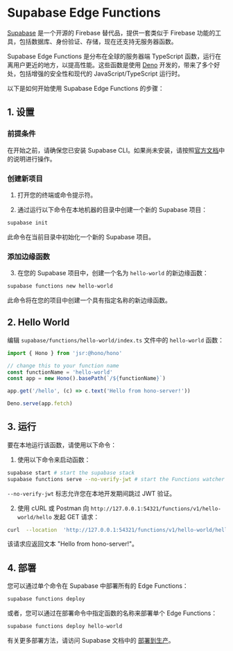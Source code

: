 # Supabase Edge Functions

[Supabase](https://supabase.com/) 是一个开源的 Firebase 替代品，提供一套类似于 Firebase 功能的工具，包括数据库、身份验证、存储，现在还支持无服务器函数。

Supabase Edge Functions 是分布在全球的服务器端 TypeScript 函数，运行在离用户更近的地方，以提高性能。这些函数是使用 [Deno](https://deno.com/) 开发的，带来了多个好处，包括增强的安全性和现代的 JavaScript/TypeScript 运行时。

以下是如何开始使用 Supabase Edge Functions 的步骤：

## 1. 设置

### 前提条件

在开始之前，请确保您已安装 Supabase CLI。如果尚未安装，请按照[官方文档](https://supabase.com/docs/guides/cli/getting-started)中的说明进行操作。

### 创建新项目

1. 打开您的终端或命令提示符。

2. 通过运行以下命令在本地机器的目录中创建一个新的 Supabase 项目：

```bash
supabase init

```

此命令在当前目录中初始化一个新的 Supabase 项目。

### 添加边缘函数

3. 在您的 Supabase 项目中，创建一个名为 `hello-world` 的新边缘函数：

```bash
supabase functions new hello-world

```

此命令将在您的项目中创建一个具有指定名称的新边缘函数。

## 2. Hello World

编辑 `supabase/functions/hello-world/index.ts` 文件中的 `hello-world` 函数：

```ts
import { Hono } from 'jsr:@hono/hono'

// change this to your function name
const functionName = 'hello-world'
const app = new Hono().basePath(`/${functionName}`)

app.get('/hello', (c) => c.text('Hello from hono-server!'))

Deno.serve(app.fetch)
```

## 3. 运行

要在本地运行该函数，请使用以下命令：

1. 使用以下命令来启动函数：

```bash
supabase start # start the supabase stack
supabase functions serve --no-verify-jwt # start the Functions watcher
```

`--no-verify-jwt` 标志允许您在本地开发期间跳过 JWT 验证。

2. 使用 cURL 或 Postman 向 `http://127.0.0.1:54321/functions/v1/hello-world/hello` 发起 GET 请求：

```bash
curl  --location  'http://127.0.0.1:54321/functions/v1/hello-world/hello'
```

该请求应返回文本 "Hello from hono-server!"。

## 4. 部署

您可以通过单个命令在 Supabase 中部署所有的 Edge Functions：

```bash
supabase functions deploy
```

或者，您可以通过在部署命令中指定函数的名称来部署单个 Edge Functions：

```bash
supabase functions deploy hello-world

```

有关更多部署方法，请访问 Supabase 文档中的 [部署到生产](https://supabase.com/docs/guides/functions/deploy)。